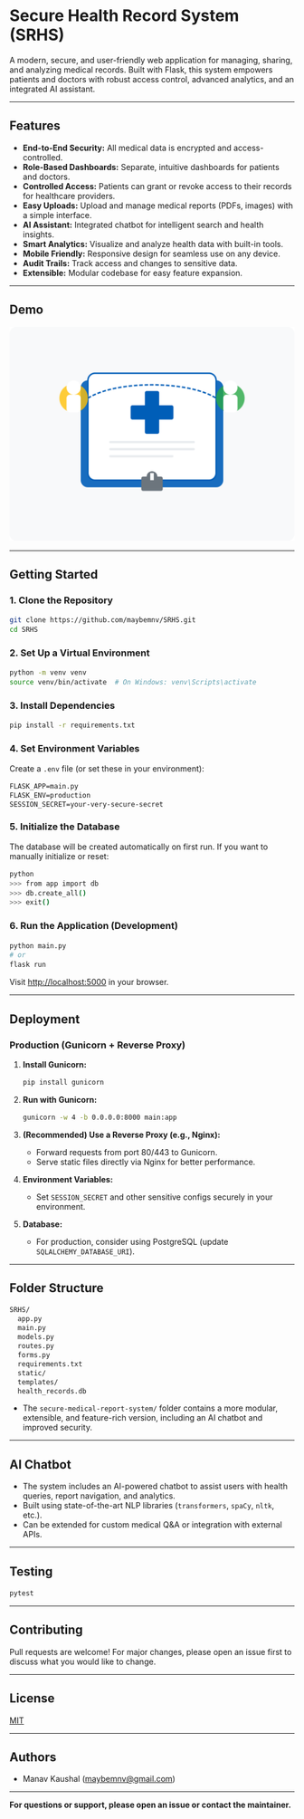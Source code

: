 # Secure Health Record System (SRHS)

A modern, secure, and user-friendly web application for managing, sharing, and analyzing medical records. Built with Flask, this system empowers patients and doctors with robust access control, advanced analytics, and an integrated AI assistant.

---

## Features

- **End-to-End Security:** All medical data is encrypted and access-controlled.
- **Role-Based Dashboards:** Separate, intuitive dashboards for patients and doctors.
- **Controlled Access:** Patients can grant or revoke access to their records for healthcare providers.
- **Easy Uploads:** Upload and manage medical reports (PDFs, images) with a simple interface.
- **AI Assistant:** Integrated chatbot for intelligent search and health insights.
- **Smart Analytics:** Visualize and analyze health data with built-in tools.
- **Mobile Friendly:** Responsive design for seamless use on any device.
- **Audit Trails:** Track access and changes to sensitive data.
- **Extensible:** Modular codebase for easy feature expansion.

---

## Demo

![Demo Screenshot](static/img/medical_illustration.svg)

---

## Getting Started

### 1. **Clone the Repository**

```bash
git clone https://github.com/maybemnv/SRHS.git
cd SRHS
```

### 2. **Set Up a Virtual Environment**

```bash
python -m venv venv
source venv/bin/activate  # On Windows: venv\Scripts\activate
```

### 3. **Install Dependencies**

```bash
pip install -r requirements.txt
```

### 4. **Set Environment Variables**

Create a `.env` file (or set these in your environment):

```
FLASK_APP=main.py
FLASK_ENV=production
SESSION_SECRET=your-very-secure-secret
```

### 5. **Initialize the Database**

The database will be created automatically on first run. If you want to manually initialize or reset:

```bash
python
>>> from app import db
>>> db.create_all()
>>> exit()
```

### 6. **Run the Application (Development)**

```bash
python main.py
# or
flask run
```

Visit [http://localhost:5000](http://localhost:5000) in your browser.

---

## Deployment

### **Production (Gunicorn + Reverse Proxy)**

1. **Install Gunicorn:**
   ```bash
   pip install gunicorn
   ```

2. **Run with Gunicorn:**
   ```bash
   gunicorn -w 4 -b 0.0.0.0:8000 main:app
   ```

3. **(Recommended) Use a Reverse Proxy (e.g., Nginx):**
   - Forward requests from port 80/443 to Gunicorn.
   - Serve static files directly via Nginx for better performance.

4. **Environment Variables:**
   - Set `SESSION_SECRET` and other sensitive configs securely in your environment.

5. **Database:**
   - For production, consider using PostgreSQL (update `SQLALCHEMY_DATABASE_URI`).

---

## Folder Structure

```
SRHS/
  app.py
  main.py
  models.py
  routes.py
  forms.py
  requirements.txt
  static/
  templates/
  health_records.db
```

- The `secure-medical-report-system/` folder contains a more modular, extensible, and feature-rich version, including an AI chatbot and improved security.

---

## AI Chatbot

- The system includes an AI-powered chatbot to assist users with health queries, report navigation, and analytics.
- Built using state-of-the-art NLP libraries (`transformers`, `spaCy`, `nltk`, etc.).
- Can be extended for custom medical Q&A or integration with external APIs.

---

## Testing

```bash
pytest
```

---

## Contributing

Pull requests are welcome! For major changes, please open an issue first to discuss what you would like to change.

---

## License

[MIT](LICENSE)

---

## Authors

- Manav Kaushal (maybemnv@gmail.com)

---

**For questions or support, please open an issue or contact the maintainer.**
